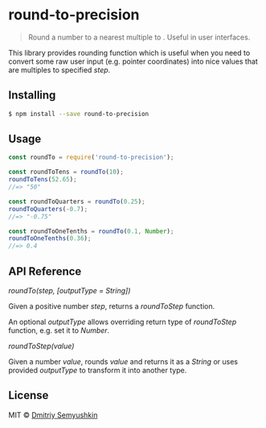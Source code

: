 # round-to-precision

> Round a number to a nearest multiple to . Useful in user interfaces.

This library provides rounding function which is useful when you need to convert some raw user input (e.g. pointer coordinates) into nice values that are multiples to specified *step*.


## Installing

```sh
$ npm install --save round-to-precision
```

## Usage

```js
const roundTo = require('round-to-precision');

const roundToTens = roundTo(10);
roundToTens(52.65);
//=> "50"

const roundToQuarters = roundTo(0.25);
roundToQuarters(-0.7);
//=> "-0.75"

const roundToOneTenths = roundTo(0.1, Number);
roundToOneTenths(0.36);
//=> 0.4
```

## API Reference

*roundTo(step, [outputType = String])*

Given a positive number *step*, returns a *roundToStep* function.

An optional *outputType* allows overriding return type of *roundToStep* function, e.g. set it to *Number*.

*roundToStep(value)*

Given a number *value*, rounds *value* and returns it as a *String* or uses provided *outputType* to transform it into another type.

## License

MIT © [Dmitriy Semyushkin](https://devg.ru)
